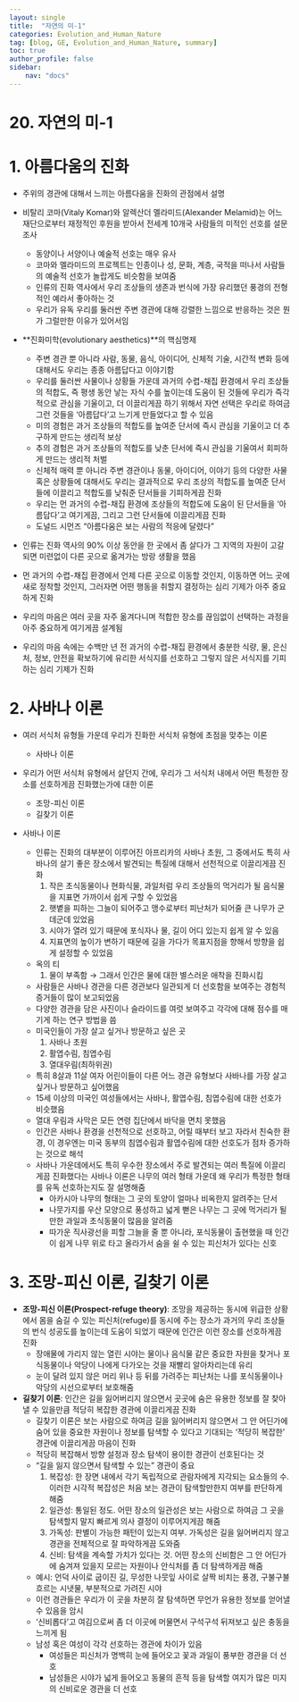 ```yaml
---
layout: single
title:  "자연의 미-1"
categories: Evolution_and_Human_Nature
tag: [blog, GE, Evolution_and_Human_Nature, summary]
toc: true
author_profile: false
sidebar:
    nav: "docs"
---
```


# 20. 자연의 미-1

# 1. 아름다움의 진화

- 주위의 경관에 대해서 느끼는 아름다움을 진화의 관점에서 설명
- 비탈리 코마(Vitaly Komar)와 알렉산더 멜라미드(Alexander Melamid)는 어느 재단으로부터 재정적인 후원을 받아서 전세계 10개국 사람들의 미적인 선호를 설문조사
    - 동양이나 서양이나 예술적 선호는 매우 유사
    - 코마와 멜라미드의 프로젝트는 인종이나 성, 문화, 계층, 국적을 떠나서 사람들의 예술적 선호가 놀랍게도 비슷함을 보여줌
    - 인류의 진화 역사에서 우리 조상들의 생존과 번식에 가장 유리했던 풍경의 전형적인 예라서 좋아하는 것
    - 우리가 유독 우리를 둘러싼 주변 경관에 대해 강렬한 느낌으로 반응하는 것은 뭔가 그럴만한 이유가 있어서임

- **진화미학(evolutionary aesthetics)**의 핵심명제
    - 주변 경관 뿐 아니라 사람, 동물, 음식, 아이디어, 신체적 기술, 시간적 변화 등에 대해서도 우리는 종종 아름답다고 이야기함
    - 우리를 둘러싼 사물이나 상황들 가운데 과거의 수렵-채집 환경에서 우리 조상들의 적합도, 즉 평생 동안 낳는 자식 수를 높이는데 도움이 된 것들에 우리가 즉각적으로 관심을 기울이고, 더 이끌리게끔 하기 위해서 자연 선택은 우리로 하여금 그런 것들을 ‘아름답다’고 느기게 만들었다고 할 수 있음
    - 미의 경험은 과거 조상들의 적합도를 높여준 단서에 즉시 관심을 기울이고 더 추구하게 만드는 생리적 보상
    - 추의 경험은 과거 조상들의 적합도를 낮춘 단서에 즉시 관심을 기울여서 회피하게 만드는 생리적 처벌
    - 신체적 매력 뿐 아니라 주변 경관이나 동물, 아이디어, 이야기 등의 다양한 사물 혹은 상황들에 대해서도 우리는 결과적으로 우리 조상의 적합도를 높여준 단서들에 이끌리고 적합도를 낮춰준 단서들을 기피하게끔 진화
    - 우리는 먼 과거의 수렵-채집 환경에 조상들의 적합도에 도움이 된 단서들을 ‘아름답다’고 여기게끔, 그리고 그런 단서들에 이끌리게끔 진화
    - 도널드 시먼즈 “아름다움은 보는 사람의 적응에 달렸다”
    
- 인류는 진화 역사의 90% 이상 동안을 한 곳에서 좀 살다가 그 지역의 자원이 고갈되면 미련없이 다른 곳으로 옮겨가는 방랑 생활을 했음
- 먼 과거의 수렵-채집 환경에서 언제 다른 곳으로 이동할 것인지, 이동하면 어느 곳에 새로 정착할 것인지, 그러자면 어떤 행동을 취할지 결정하는 심리 기제가 아주 중요하게 진화
- 우리의 마음은 여러 곳을 자주 옮겨다니며 적합한 장소를 끊임없이 선택하는 과정을 아주 중요하게 여기게끔 설계됨
- 우리의 마음 속에는 수백만 년 전 과거의 수렵-채집 환경에서 충분한 식량, 물, 은신처, 정보, 안전을 확보하기에 유리한 서식지를 선호하고 그렇지 않은 서식지를 기피하는 심리 기제가 진화

# 2. 사바나 이론

- 여러 서식처 유형들 가운데 우리가 진화한 서식처 유형에 초점을 맞추는 이론
    - 사바나 이론
- 우리가 어떤 서식처 유형에서 살던지 간에, 우리가 그 서식처 내에서 어떤 특정한 장소를 선호하게끔 진화했는가에 대한 이론
    - 조망-피신 이론
    - 길찾기 이론

- 사바나 이론
    - 인류는 진화의 대부분이 이루어진 아프리카의 사바나 초원, 그 중에서도 특히 사바나의 살기 좋은 장소에서 발견되는 특질에 대해서 선천적으로 이끌리게끔 진화
        1. 작은 초식동물이나 현화식물, 과일처럼 우리 조상들의 먹거리가 될 음식물을 지표면 가까이서 쉽게 구할 수 있었음
        2. 햇볕을 피하는 그늘이 되어주고 맹수로부터 피난처가 되어줄 큰 나무가 군데군데 있었음
        3. 시야가 열려 있기 때문에 포식자나 물, 길이 어디 있는지 쉽게 알 수 있음
        4. 지표면의 높이가 변하기 때문에 길을 가다가 목표지점을 향해서 방향을 쉽게 설정할 수 있었음
    - 옥의 티
        1. 물이 부족함 → 그래서 인간은 물에 대한 별스러운 애착을 진화시킴
    - 사람들은 사바나 경관을 다른 경관보다 일관되게 더 선호함을 보여주는 경험적 증거들이 많이 보고되었음
    - 다양한 경관을 담은 사진이나 슬라이드를 여럿 보여주고 각각에 대해 점수를 매기게 하는 연구 방법을 씀
    - 미국인들이 가장 살고 싶거나 방문하고 싶은 곳
        1. 사바나 초원
        2. 활엽수림, 침엽수림
        3. 열대우림(최하위권)
    - 특히 8살과 11살 여자 어린이들이 다른 어느 경관 유형보다 사바나를 가장 살고 싶거나 방문하고 싶어했음
    - 15세 이상의 미국인 여성들에서는 사바나, 활엽수림, 침엽수림에 대한 선호가 비슷했음
    - 열대 우림과 사막은 모든 연령 집단에서 바닥을 면치 못했음
    - 인간은 사바나 환경을 선천적으로 선호하고, 어릴 때부터 보고 자라서 친숙한 환경, 이 경우엔는 미국 동부의 침엽수림과 활엽수림에 대한 선호도가 점차 증가하는 것으로 해석
    - 사바나 가운데에서도 특히 우수한 장소에서 주로 발견되는 여러 특질에 이끌리게끔 진화했다는 사바나 이론은 나무의 여러 형태 가운데 왜 우리가 특정한 형태를 유독 선호하는지도 잘 설명해줌
        - 아카시아 나무의 형태는 그 곳의 토양이 얼마나 비옥한지 알려주는 단서
        - 나뭇가지를 우산 모양으로 풍성하고 넓게 뻗은 나무는 그 곳에 먹거리가 될 만한 과일과 초식동물이 많음을 알려줌
        - 따가운 직사광선을 피할 그늘을 줄 뿐 아니라, 포식동물이 출현했을 때 인간이 쉽게 나무 위로 타고 올라가서 숨을 쉴 수 있는 피신처가 있다는 신호

# 3. 조망-피신 이론, 길찾기 이론

- **조망-피신 이론(Prospect-refuge theory)**: 조망을 제공하는 동시에 위급한 상황에서 몸을 숨길 수 있는 피신처(refuge)를 동시에 주는 장소가 과거의 우리 조상들의 번식 성공도를 높이는데 도움이 되었기 때문에 인간은 이런 장소를 선호하게끔 진화
    - 장애물에 가리지 않는 열린 시야는 물이나 음식물 같은 중요한 자원을 찾거나 포식동물이나 악당이 나에게 다가오는 것을 재빨리 알아차리는데 유리
    - 눈이 달려 있지 않은 머리 위나 등 뒤를 가려주는 피난처는 나를 포식동물이나 악당의 시선으로부터 보호해줌
- **길찾기 이론**: 인간은 길을 잃어버리지 않으면서 곳곳에 숨은 유용한 정보를 잘 찾아낼 수 있을만큼 적당히 복잡한 경관에 이끌리게끔 진화
    - 길찾기 이론은 보는 사람으로 하여금 길을 잃어버리지 않으면서 그 안 어딘가에 숨어 있을 중요한 자원이나 정보를 탐색할 수 있다고 기대되는 ‘적당히 복잡한’ 경관에 이끌리게끔 마음이 진화
    - 적당히 복잡해서 방향 설정과 장소 탐색이 용이한 경관이 선호된다는 것
    - “길을 잃지 않으면서 탐색할 수 있는” 경관이 중요
        1. 복잡성: 한 장면 내에서 각기 독립적으로 관람자에게 지각되는 요소들의 수. 이러한 시각적 복잡성은 처음 보는 경관이 탐색할만한지 여부를 판단하게 해줌
        2. 일관성: 통일된 정도. 어떤 장소의 일관성은 보는 사람으로 하여금 그 곳을 탐색할지 말지 빠르게 의사 결정이 이루어지게끔 해줌
        3. 가독성: 판별이 가능한 패턴이 있는지 여부. 가독성은 길을 잃어버리지 않고 경관을 전체적으로 잘 파악하게끔 도와줌
        4. 신비: 탐색을 계속할 가치가 있다는 것. 어떤 장소의 신비함은 그 안 어딘가에 숨겨져 있을지 모르는 자원이나 안식처를 좀 더 탐색하게끔 해줌
    - 예시: 언덕 사이로 굽이진 길, 무성한 나뭇잎 사이로 살짝 비치는 풍경, 구불구불 흐르는 시냇물, 부분적으로 가려진 시야
    - 이런 경관들은 우리가 이 곳을 차분히 잘 탐색하면 무언가 유용한 정보를 얻어낼 수 있음을 암시
    - ‘신비롭다’고 여김으로써 좀 더 이곳에 머물면서 구석구석 뒤져보고 싶은 충동을 느끼게 됨
    - 남성 혹은 여성이 각각 선호하는 경관에 차이가 있음
        - 여성들은 피신처가 명백히 눈에 들어오고 꽃과 과일이 풍부한 경관을 더 선호
        - 남성들은 시야가 넓게 들어오고 동물의 흔적 등을 탐색할 여지가 많은 미지의 신비로운 경관을 더 선호
